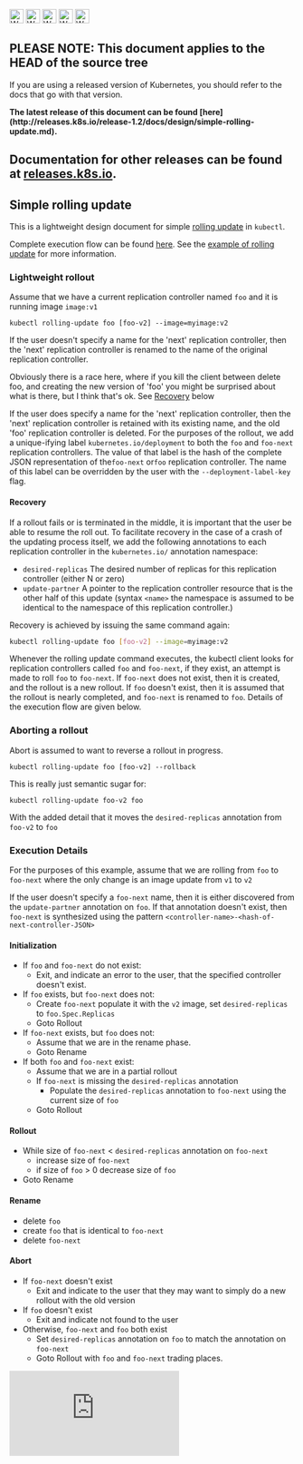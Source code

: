 <!-- BEGIN MUNGE: UNVERSIONED_WARNING -->

<!-- BEGIN STRIP_FOR_RELEASE -->

<img src="http://kubernetes.io/kubernetes/img/warning.png" alt="WARNING"
     width="25" height="25">
<img src="http://kubernetes.io/kubernetes/img/warning.png" alt="WARNING"
     width="25" height="25">
<img src="http://kubernetes.io/kubernetes/img/warning.png" alt="WARNING"
     width="25" height="25">
<img src="http://kubernetes.io/kubernetes/img/warning.png" alt="WARNING"
     width="25" height="25">
<img src="http://kubernetes.io/kubernetes/img/warning.png" alt="WARNING"
     width="25" height="25">

<h2>PLEASE NOTE: This document applies to the HEAD of the source tree</h2>

If you are using a released version of Kubernetes, you should
refer to the docs that go with that version.

<!-- TAG RELEASE_LINK, added by the munger automatically -->
<strong>
The latest release of this document can be found
[here](http://releases.k8s.io/release-1.2/docs/design/simple-rolling-update.md).

Documentation for other releases can be found at
[releases.k8s.io](http://releases.k8s.io).
</strong>
--

<!-- END STRIP_FOR_RELEASE -->

<!-- END MUNGE: UNVERSIONED_WARNING -->

## Simple rolling update

This is a lightweight design document for simple
[rolling update](../user-guide/kubectl/kubectl_rolling-update.md) in `kubectl`.

Complete execution flow can be found [here](#execution-details). See the
[example of rolling update](../user-guide/update-demo/) for more information.

### Lightweight rollout

Assume that we have a current replication controller named `foo` and it is
running image `image:v1`

`kubectl rolling-update foo [foo-v2] --image=myimage:v2`

If the user doesn't specify a name for the 'next' replication controller, then
the 'next' replication controller is renamed to
the name of the original replication controller.

Obviously there is a race here, where if you kill the client between delete foo,
and creating the new version of 'foo' you might be surprised about what is
there, but I think that's ok. See [Recovery](#recovery) below

If the user does specify a name for the 'next' replication controller, then the
'next' replication controller is retained with its existing name, and the old
'foo' replication controller is deleted. For the purposes of the rollout, we add
a unique-ifying label `kubernetes.io/deployment` to both the `foo` and
`foo-next` replication controllers. The value of that label is the hash of the
complete JSON representation of the`foo-next` or`foo` replication controller.
The name of this label can be overridden by the user with the
`--deployment-label-key` flag.

#### Recovery

If a rollout fails or is terminated in the middle, it is important that the user
be able to resume the roll out. To facilitate recovery in the case of a crash of
the updating process itself, we add the following annotations to each
replication controller in the `kubernetes.io/` annotation namespace:
   * `desired-replicas` The desired number of replicas for this replication
controller (either N or zero)
   * `update-partner` A pointer to the replication controller resource that is
the other half of this update (syntax `<name>` the namespace is assumed to be
identical to the namespace of this replication controller.)

Recovery is achieved by issuing the same command again:

```sh
kubectl rolling-update foo [foo-v2] --image=myimage:v2
```

Whenever the rolling update command executes, the kubectl client looks for
replication controllers called `foo` and `foo-next`, if they exist, an attempt
is made to roll `foo` to `foo-next`. If `foo-next` does not exist, then it is
created, and the rollout is a new rollout. If `foo` doesn't exist, then it is
assumed that the rollout is nearly completed, and `foo-next` is renamed to
`foo`.  Details of the execution flow are given below.


### Aborting a rollout

Abort is assumed to want to reverse a rollout in progress.

`kubectl rolling-update foo [foo-v2] --rollback`

This is really just semantic sugar for:

`kubectl rolling-update foo-v2 foo`

With the added detail that it moves the `desired-replicas` annotation from
`foo-v2` to `foo`


### Execution Details

For the purposes of this example, assume that we are rolling from `foo` to
`foo-next` where the only change is an image update from `v1` to `v2`

If the user doesn't specify a `foo-next` name, then it is either discovered from
the `update-partner` annotation on `foo`.  If that annotation doesn't exist,
then `foo-next` is synthesized using the pattern
`<controller-name>-<hash-of-next-controller-JSON>`

#### Initialization

   * If `foo` and `foo-next` do not exist:
      * Exit, and indicate an error to the user, that the specified controller
doesn't exist.
   * If `foo` exists, but `foo-next` does not:
      * Create `foo-next` populate it with the `v2` image, set
`desired-replicas` to `foo.Spec.Replicas`
      * Goto Rollout
   * If `foo-next` exists, but `foo` does not:
      * Assume that we are in the rename phase.
      * Goto Rename
   * If both `foo` and `foo-next` exist:
      * Assume that we are in a partial rollout
      * If `foo-next` is missing the `desired-replicas` annotation
         * Populate the `desired-replicas` annotation to `foo-next` using the
current size of `foo`
      * Goto Rollout

#### Rollout

   * While size of `foo-next` < `desired-replicas` annotation on `foo-next`
      * increase size of `foo-next`
      * if size of `foo` > 0
         decrease size of `foo`
   * Goto Rename

#### Rename

   * delete `foo`
   * create `foo` that is identical to `foo-next`
   * delete `foo-next`

#### Abort

   * If `foo-next` doesn't exist
      * Exit and indicate to the user that they may want to simply do a new
rollout with the old version
   * If `foo` doesn't exist
      * Exit and indicate not found to the user
   * Otherwise, `foo-next` and `foo` both exist
      * Set `desired-replicas` annotation on `foo` to match the annotation on
`foo-next`
      * Goto Rollout with `foo` and `foo-next` trading places.


<!-- BEGIN MUNGE: GENERATED_ANALYTICS -->
[![Analytics](https://kubernetes-site.appspot.com/UA-36037335-10/GitHub/docs/design/simple-rolling-update.md?pixel)]()
<!-- END MUNGE: GENERATED_ANALYTICS -->

